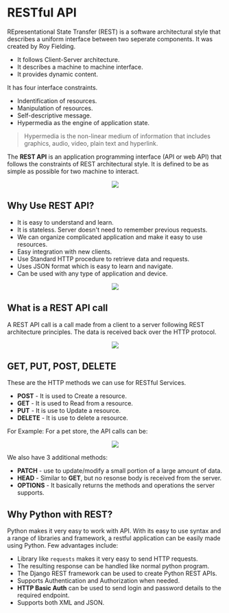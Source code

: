 # RESTful API

REpresentational State Transfer (REST) is a software architectural style that describes a uniform interface between two seperate components. It was created by Roy Fielding.

- It follows Client-Server architecture.
- It describes a machine to machine interface.
- It provides dynamic content.

It has four interface constraints.
- Indentification of resources.
- Manipulation of resources.
- Self-descriptive message.
- Hypermedia as the engine of application state.

> Hypermedia is the non-linear medium of information that includes graphics, audio, video, plain text and hyperlink.

The **REST API** is an application programming interface (API or web API) that follows the constraints of REST architectural style. It is defined to be as simple as possible for two machine to interact.

<p align="center">
  <img src="https://user-images.githubusercontent.com/110366380/196176161-baa1a556-6e38-44e6-966a-a250d2999e80.jpg">
</p>


## Why Use REST API?

- It is easy to understand and learn.
- It is stateless. Server doesn't need to remember previous requests.
- We can organize complicated application and make it easy to use resources.
- Easy integration with new clients.
- Use Standard HTTP procedure to retrieve data and requests.
- Uses JSON format which is easy to learn and navigate.
- Can be used with any type of application and device.

<p align="center">
  <img src="https://user-images.githubusercontent.com/110366380/196176738-ca715077-1d02-4223-aef4-30c497e21f5e.png">
</p>

## What is a REST API call

A REST API call is a call made from a client to a server following REST architecture principles. The data is received back over the HTTP protocol.

<p align="center">
  <img src="https://user-images.githubusercontent.com/110366380/196178466-8045b69b-24ca-4767-a2d5-45edccb7e11f.png">
</p>


## GET, PUT, POST, DELETE

These are the HTTP methods we can use for RESTful Services.

- **POST** - It is used to Create a resource.
- **GET** - It is used to Read from a resource.
- **PUT** - It is use to Update a resource.
- **DELETE** - It is use to delete a resource.

For Example: For a pet store, the API calls can be:

<p align="center">
  <img src="https://user-images.githubusercontent.com/110366380/196180256-986c632e-88ae-4aff-84f8-968dfa8bdcdf.png">
</p>


We also have 3 additional methods:
- **PATCH** - use to update/modify a small portion of a large amount of data.
- **HEAD** - Similar to **GET**, but no resonse body is received from the server.
- **OPTIONS** - It basically returns the methods and operations the server supports. 


## Why Python with REST?

Python makes it very easy to work with API. With its easy to use syntax and a range of libraries and framework, a restful application can be easily made using Python. Few advantages include:

- Library like `requests` makes it very easy to send HTTP requests.
- The resulting response can be handled like normal python program.
- The Django REST framework can be used to create Python REST APIs. 
- Supports Authentication and Authorization when needed.
- **HTTP Basic Auth** can be used to send login and password details to the required endpoint.
- Supports both XML and JSON.
